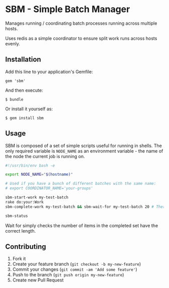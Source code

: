 # SBM - Simple Batch Manager

Manages running / coordinating batch processes running across multiple hosts.

Uses redis as a simple coordinator to ensure split work runs across hosts evenly.

## Installation

Add this line to your application's Gemfile:

    gem 'sbm'

And then execute:

    $ bundle

Or install it yourself as:

    $ gem install sbm

## Usage

SBM is composed of a set of simple scripts useful for running in shells. The only required
variable is `NODE_NAME` as an environment variable - the name of the node the current job is
running on.

```bash
#!/usr/bin/env bash -e

export NODE_NAME="$(hostname)"

# Used if you have a bunch of different batches with the same name:
# export COORDINATOR_NAME='your-groups'

sbm-start-work my-test-batch
rake do:your:Work
sbm-complete-work my-test-batch && sbm-wait-for my-test-batch 20 # There are 20 nodes running this process

sbm-status

```

Wait for simply checks the number of items in the completed set have the correct length.

## Contributing

1. Fork it
2. Create your feature branch (`git checkout -b my-new-feature`)
3. Commit your changes (`git commit -am 'Add some feature'`)
4. Push to the branch (`git push origin my-new-feature`)
5. Create new Pull Request
